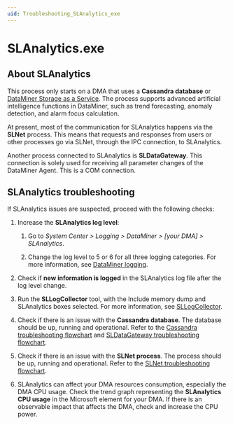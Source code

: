 ```yaml
---
uid: Troubleshooting_SLAnalytics_exe
---
```


# SLAnalytics.exe

## About SLAnalytics

This process only starts on a DMA that uses a **Cassandra database** or [DataMiner Storage as a Service](xref:STaaS). The process supports advanced artificial intelligence functions in DataMiner, such as trend forecasting, anomaly detection, and alarm focus calculation.

At present, most of the communication for SLAnalytics happens via the **SLNet** process. This means that requests and responses from users or other processes go via SLNet, through the IPC connection, to SLAnalytics.

Another process connected to SLAnalytics is **SLDataGateway**. This connection is solely used for receiving all parameter changes of the DataMiner Agent. This is a COM connection.

## SLAnalytics troubleshooting

If SLAnalytics issues are suspected, proceed with the following checks:

1. Increase the **SLAnalytics log level**:

   1. Go to *System Center > Logging > DataMiner > [your DMA] > SLAnalytics*.

   1. Change the log level to 5 or 6 for all three logging categories. For more information, see [DataMiner logging](xref:DataMiner_logging).

1. Check if **new information is logged** in the SLAnalytics log file after the log level change.

1. Run the **SLLogCollector** tool, with the Include memory dump and SLAnalytics boxes selected. For more information, see [SLLogCollector](xref:SLLogCollector).

1. Check if there is an issue with the **Cassandra database**. The database should be up, running and operational. Refer to the [Cassandra troubleshooting flowchart](https://community.dataminer.services/troubleshooting-cassandra/) and [SLDataGateway troubleshooting flowchart](xref:Troubleshooting_SLDataGateway_exe).

1. Check if there is an issue with the **SLNet process**. The process should be up, running and operational. Refer to the [SLNet troubleshooting flowchart](xref:Troubleshooting_SLNet_exe).

1. SLAnalytics can affect your DMA resources consumption, especially the DMA CPU usage. Check the trend graph representing the **SLAnalytics CPU usage** in the Microsoft element for your DMA. If there is an observable impact that affects the DMA, check and increase the CPU power.
